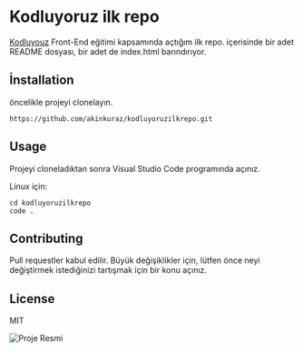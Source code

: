 # Kodluyoruz ilk repo

[Kodluyouz](https://kodluyoruz.org/) Front-End eğitimi kapsamında açtığım ilk repo. içerisinde bir adet README dosyası, bir adet de index.html barındırıyor.

## İnstallation

öncelikle projeyi clonelayın.

```
https://github.com/akinkuraz/kodluyoruzilkrepo.git
```


## Usage 

Projeyi cloneladıktan sonra Visual Studio Code programında açınız.

Linux için:

```
cd kodluyoruzilkrepo
code .              
```

## Contributing

Pull requestler kabul edilir. Büyük değişiklikler için, lütfen önce neyi değiştirmek istediğinizi tartışmak için bir konu açınız.


## License

MIT

![Proje Resmi](C:\Users\Akın\Documents\indir.jpg)